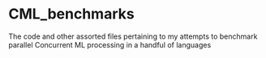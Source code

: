# CML_benchmarks
The code and other assorted files pertaining to my attempts to benchmark parallel Concurrent ML processing in a handful of languages
